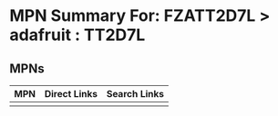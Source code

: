 



# MPN Summary For: FZATT2D7L > adafruit : TT2D7L

## MPNs
  

|MPN|Direct Links|Search Links|
| :--- | :--- | :--- |
||||

